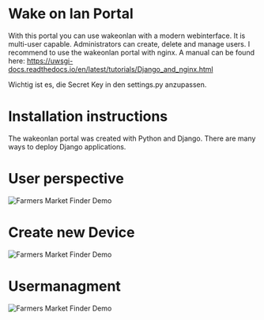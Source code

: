 # Wake on lan Portal

With this portal you can use wakeonlan with a modern webinterface. It is multi-user capable. Administrators can create, delete and manage users. I recommend to use the wakeonlan portal with nginx. A manual can be found here: https://uwsgi-docs.readthedocs.io/en/latest/tutorials/Django_and_nginx.html

Wichtig ist es, die Secret Key in den settings.py anzupassen.

# Installation instructions
The wakeonlan portal was created with Python and Django. There are many ways to deploy Django applications. 


# User perspective
![Farmers Market Finder Demo](http://wake-on-lan.org/static/img/wakeon.gif)

# Create new Device
![Farmers Market Finder Demo](http://wake-on-lan.org/static/img/newdevice.gif)

# Usermanagment
![Farmers Market Finder Demo](http://wake-on-lan.org/static/img/users.gif)

